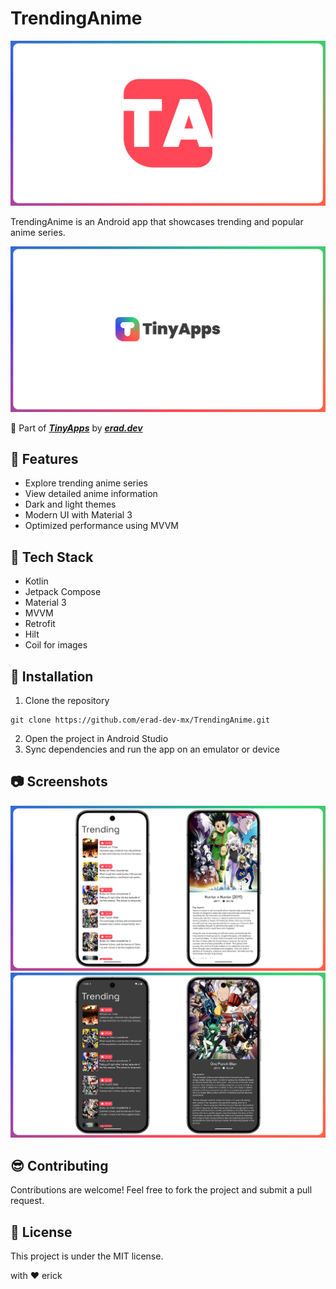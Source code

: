 # TrendingAnime

![TrendingAnime](assets/main.png)

TrendingAnime is an Android app that showcases trending and popular anime series.

![TinyApps](assets/tinyapps.png)

:rocket: Part of __*[TinyApps](https://erad.dev/tinyapps.html)*__ by __*[erad.dev](https://erad.dev/)*__

## :eyes: Features

- Explore trending anime series
- View detailed anime information
- Dark and light themes
- Modern UI with Material 3
- Optimized performance using MVVM

## :hammer: Tech Stack

- Kotlin
- Jetpack Compose
- Material 3
- MVVM
- Retrofit
- Hilt
- Coil for images

## :running: Installation

1. Clone the repository
```
git clone https://github.com/erad-dev-mx/TrendingAnime.git
```
2. Open the project in Android Studio
3. Sync dependencies and run the app on an emulator or device

## :camera: Screenshots
![Dark Theme](assets/img1.png)
![Light Theme](assets/img2.png)

## :sunglasses: Contributing

Contributions are welcome! Feel free to fork the project and submit a pull request.

## :scroll: License
This project is under the MIT license.

with :heart: erick